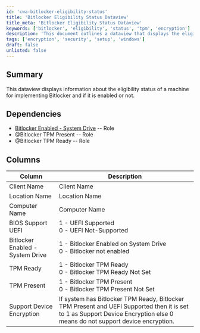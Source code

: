 ```yaml
---
id: 'cwa-bitlocker-eligibility-status'
title: 'Bitlocker Eligibility Status Dataview'
title_meta: 'Bitlocker Eligibility Status Dataview'
keywords: ['bitlocker', 'eligibility', 'status', 'tpm', 'encryption']
description: 'This document outlines a dataview that displays the eligibility status of machines for implementing Bitlocker, including whether it is enabled and the necessary dependencies for proper functionality.'
tags: ['encryption', 'security', 'setup', 'windows']
draft: false
unlisted: false
---
```

## Summary

This dataview displays information about the eligibility status of a machine for implementing Bitlocker and if it is enabled or not.

## Dependencies

- [Bitlocker Enabled - System Drive](https://proval.itglue.com/DOC-5078775-7920473) -- Role
- @Bitlocker TPM Present -- Role
- @Bitlocker TPM Ready -- Role

## Columns

| Column                          | Description                                                                                                                                    |
|---------------------------------|------------------------------------------------------------------------------------------------------------------------------------------------|
| Client Name                     | Client Name                                                                                                                                   |
| Location Name                   | Location Name                                                                                                                                 |
| Computer Name                   | Computer Name                                                                                                                                 |
| BIOS Support UEFI               | 1 - UEFI Supported<br>0 - UEFI Not-Supported                                                                                                  |
| Bitlocker Enabled - System Drive | 1 - Bitlocker Enabled on System Drive<br>0 - Bitlocker not enabled                                                                           |
| TPM Ready                       | 1 - Bitlocker TPM Ready<br>0 - Bitlocker TPM Ready Not Set                                                                                   |
| TPM Present                     | 1 - Bitlocker TPM Present<br>0 - Bitlocker TPM Present Not Set                                                                               |
| Support Device Encryption        | If system has Bitlocker TPM Ready, Bitlocker TPM Present and UEFI Supported then it is set to 1 as Support Device Encryption else 0 means do not support device encryption. |


